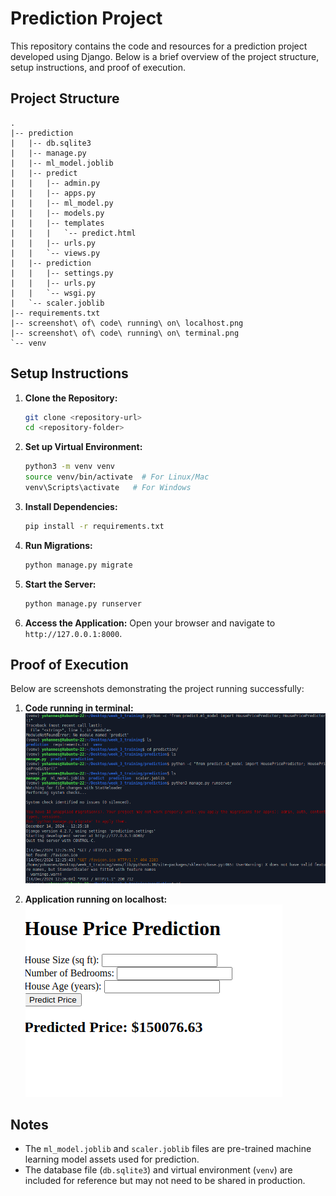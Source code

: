 # Prediction Project

This repository contains the code and resources for a prediction project developed using Django. Below is a brief overview of the project structure, setup instructions, and proof of execution.

## Project Structure

```
.
|-- prediction
|   |-- db.sqlite3
|   |-- manage.py
|   |-- ml_model.joblib
|   |-- predict
|   |   |-- admin.py
|   |   |-- apps.py
|   |   |-- ml_model.py
|   |   |-- models.py
|   |   |-- templates
|   |   |   `-- predict.html
|   |   |-- urls.py
|   |   `-- views.py
|   |-- prediction
|   |   |-- settings.py
|   |   |-- urls.py
|   |   `-- wsgi.py
|   `-- scaler.joblib
|-- requirements.txt
|-- screenshot\ of\ code\ running\ on\ localhost.png
|-- screenshot\ of\ code\ running\ on\ terminal.png
`-- venv
```

## Setup Instructions

1. **Clone the Repository:**
   ```bash
   git clone <repository-url>
   cd <repository-folder>
   ```

2. **Set up Virtual Environment:**
   ```bash
   python3 -m venv venv
   source venv/bin/activate  # For Linux/Mac
   venv\Scripts\activate   # For Windows
   ```

3. **Install Dependencies:**
   ```bash
   pip install -r requirements.txt
   ```

4. **Run Migrations:**
   ```bash
   python manage.py migrate
   ```

5. **Start the Server:**
   ```bash
   python manage.py runserver
   ```

6. **Access the Application:**
   Open your browser and navigate to `http://127.0.0.1:8000`.

## Proof of Execution

Below are screenshots demonstrating the project running successfully:

1. **Code running in terminal:**
   ![Terminal Output](screenshot%20of%20code%20running%20on%20terminal.png)

2. **Application running on localhost:**
   ![Localhost Output](screenshot%20of%20code%20running%20on%20localhost.png)

## Notes

- The `ml_model.joblib` and `scaler.joblib` files are pre-trained machine learning model assets used for prediction.
- The database file (`db.sqlite3`) and virtual environment (`venv`) are included for reference but may not need to be shared in production.

